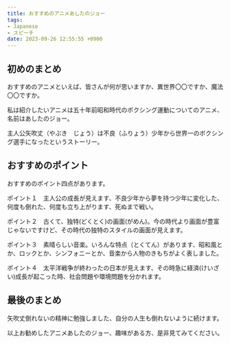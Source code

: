 ```yaml
---
title: おすすめのアニメあしたのジョー
tags:
- Japanese
- スピーチ
date: 2023-09-26 12:55:55 +0900
---
```


## 初めのまとめ

おすすめのアニメといえば、皆さんが何が思いますか、異世界〇〇ですか、魔法〇〇ですか。

私は紹介したいアニメは五十年前昭和時代のボクシング運動についてのアニメ、名前はあしたのジョー。

主人公矢吹丈（やぶき　じょう）は不良（ふりょう）少年から世界一のボクシング選手になったというストーリー。

## おすすめのポイント

おすすめのポイント四点があります。

ポイント１　主人公の成長が見えます、不良少年から夢を持つ少年に変化した、何度も倒れた、何度も立ち上がります、死ぬまで戦い。

ポイント２　古くて、独特(どくとく)の画面(がめん)。今の時代より画面が豊富じゃないですけど、その時代の独特のスタイルの画面が見えます。

ポイント３　素晴らしい音楽。いろんな特点（とくてん）があります、昭和風とか、ロックとか、シンフォニーとか、音楽から人物のきもちがよく表しました。

ポイント４　太平洋戦争が終わったの日本が見えます、その時急に経済(けいざい)成長が起こった時、社会問題や環境問題を分かれます。

## 最後のまとめ

矢吹丈倒れないの精神に勉強しました、自分の人生も倒れないように続けます。

以上お勧めしたアニメあしたのジョー、趣味がある方、是非見てみてください。
